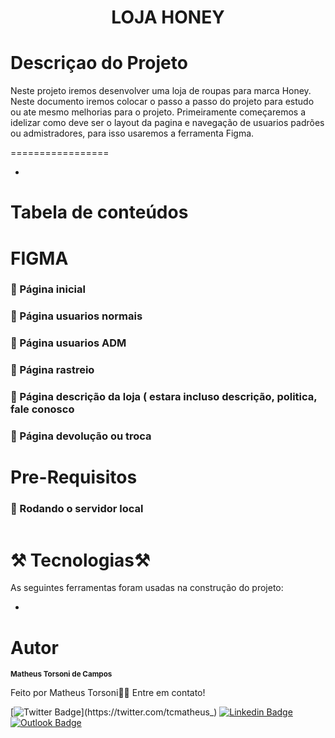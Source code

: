 <h1 align="center">LOJA HONEY</h1>

<h1>Descriçao do Projeto</h1>
<p>
  Neste projeto iremos desenvolver uma loja de roupas para marca Honey. Neste documento iremos colocar o passo a passo do projeto para estudo ou ate mesmo melhorias para o projeto.
  Primeiramente começaremos a idelizar como deve ser o layout da pagina e navegação de usuarios padrões ou admistradores, para isso usaremos a ferramenta Figma.
</p>


=================
<!--ts-->
* 
<!--te-->

Tabela de conteúdos
=================
<!--ts-->

<!--te-->



FIGMA
=================

<h3> 📌 Página inicial </h3>




<h3> 📌 Página usuarios normais </h3>

<h3> 📌 Página usuarios ADM </h3>

<h3> 📌 Página rastreio  </h3>

<h3> 📌 Página descrição da loja ( estara incluso descrição, politica, fale conosco </h3>

<h3> 📌 Página devolução ou troca  </h3>



Pre-Requisitos
=================


### 🎲 Rodando o servidor local

```bash

```

⚒️ Tecnologias⚒️ 
=================

As seguintes ferramentas foram usadas na construção do projeto:

- 


Autor
=================


 <sub><b>Matheus Torsoni de Campos</b></sub></a>

Feito por Matheus Torsoni👋🏽 Entre em contato!

[![Twitter Badge](https://img.shields.io/badge/-@tcmatheus-1ca0f1?style=flat-square&labelColor=1ca0f1&logo=twitter&logoColor=white&link=https://twitter.com/tcmatheus_)](https://twitter.com/tcmatheus_) [![Linkedin Badge](https://img.shields.io/badge/-Matheus-Torsoni?style=flat-square&logo=Linkedin&logoColor=white&link=https://www.linkedin.com/in/matheus-torsoni-b33957156/)](https://www.linkedin.com/in/matheus-torsoni-b33957156/) 
[![Outlook Badge](https://img.shields.io/badge/matheus_tcampos@hotmail.com-c14438?style=flat-square&logo=outlook&logoColor=white&link=mailto:matheus_tcampos@hotmail.com)](matheus_tcampos@hotmail.com)
